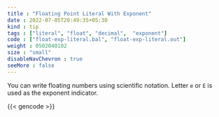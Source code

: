 ```yaml
---
title : "Floating Point Literal With Exponent"
date : 2022-07-05T20:49:35+05:30
kind : tip 
tags : ["literal", "float", "decimal",  "exponent"] 
code : ["float-exp-literal.bal", "float-exp-literal.out"] 
weight : 0502040102
size : "small"
disableNavChevron : true 
seeMore : false
---
```

You can write floating numbers using scientific notation. Letter `e` or `E` is used as the exponent indicator. 

<!--more-->

{{< gencode >}}